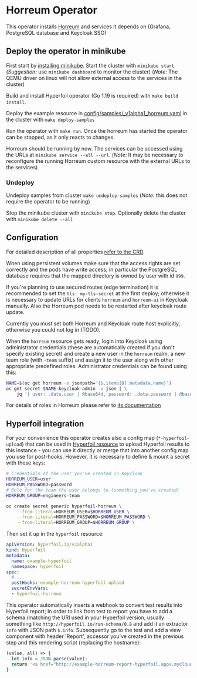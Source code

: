 # Horreum Operator

This operator installs [Horreum](https://github.com/Hyperfoil/Horreum) and services it depends on (Grafana, PostgreSQL database and Keycloak SSO)
   
## Deploy the operator in minikube

First start by [installing minikube](https://minikube.sigs.k8s.io/docs/start/). Start the cluster with `minikube start`. (*Suggestion:* use `minikube dashboard` to monitor the cluster) (*Note:* The QEMU driver on linux will not allow external access to the services in the cluster)

Build and install Hyperfoil operator (Go 1.19 is required) with `make build install`.

Deploy the example resource in [config/samples/_v1alpha1_horreum.yaml](config/samples/_v1alpha1_horreum.yaml) in the cluster with `make deploy-samples`

Run the operator with `make run`. Once the horreum has started the operator can be stopped, as it only reacts to changes.

Horreum should be running by now. The services can be accessed using the URLs at `minikube service --all --url`. (*Note:* It may be necessary to reconfigure the running Horreum custom resource with the external URLs to the services)

### Undeploy 

Undeploy samples from cluster `make undeploy-samples` (*Note:* this does not require the operator to be running)

Stop the minikube cluster with `minikube stop`. Optionally delete the cluster with `minikube delete --all`
     
## Configuration

For detailed description of all properties [refer to the CRD](config/crd/bases/hyperfoil.io_horreums.yaml).

When using persistent volumes make sure that the access rights are set correctly and the pods have write access; in particular the PostgreSQL database requires that the mapped directory is owned by user with id `999`.

If you're planning to use secured routes (edge termination) it is recommended to set the `tls: my-tls-secret` at the first deploy; otherwise it is necessary to update URLs for clients `horreum` and `horreum-ui` in Keycloak manually. Also the Horreum pod needs to be restarted after keycloak route update.

Currently you must set both Horreum and Keycloak route host explicitly, otherwise you could not log in (TODO).

When the `horreum` resource gets ready, login into Keycloak using administrator credentials (these are automatically created if you don't specify existing secret) and create a new user in the `horreum` realm, a new team role (with `-team` suffix) and assign it to the user along with other appropriate predefined roles. Administrator credentials can be found using this:

```sh
NAME=$(oc get horreum -o jsonpath='{$.items[0].metadata.name}')
oc get secret $NAME-keycloak-admin -o json | \
    jq '{ user: .data.user | @base64d, password: .data.password | @base64d }'
```

For details of roles in Horreum please refer to [its documentation](https://horreum.hyperfoil.io/)

## Hyperfoil integration

For your convenience this operator creates also a config map (`*-hyperfoil-upload`) that can be used in [Hyperfoil resource](https://github.com/Hyperfoil/hyperfoil-operator) to upload Hyperfoil results to this instance - you can use it directly or merge that into another config map you use for post-hooks. However, it is necessary to define & mount a secret with these keys:

```sh
# Credentials of the user you've created in Keycloak
HORREUM_USER=user
HORREUM_PASSWORD=password
# Role for the team the user belongs to (something you've created)
HORREUM_GROUP=engineers-team

oc create secret generic hyperfoil-horreum \
    --from-literal=HORREUM_USER=$HORREUM_USER \
    --from-literal=HORREUM_PASSWORD=$HORREUM_PASSWORD \
    --from-literal=HORREUM_GROUP=$HORREUM_GROUP \
```

Then set it up in the `hyperfoil` resource:

```yaml
apiVersion: hyperfoil.io/v1alpha1
kind: Hyperfoil
metadata:
  name: example-hyperfoil
  namespace: hyperfoil
spec:
  # ...
  postHooks: example-horreum-hyperfoil-upload
  secretEnvVars:
  - hyperfoil-horreum
```

This operator automatically inserts a webhook to convert test results into Hyperfoil report; In order to link from test to report you have to add a schema (matching the URI used in your Hyperfoil version, usually something like `http://hyperfoil.io/run-schema/0.8` and add it an extractor `info` with JSON path `$.info`. Subsequently go to the test and add a view component with header 'Report', accessor you've created in the previous step and this rendering script (replacing the hostname):

```js
(value, all) => {
  let info = JSON.parse(value);
  return '<a href="http://example-horreum-report-hyperfoil.apps.mycloud.example.com/' + all.id + '-' + info.id +'-' + info.benchmark + '.html" target=_blank>Show</a>'
}
```